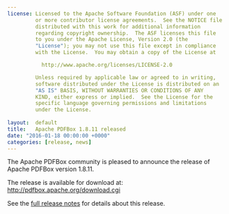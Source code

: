```yaml
---
license: Licensed to the Apache Software Foundation (ASF) under one
         or more contributor license agreements.  See the NOTICE file
         distributed with this work for additional information
         regarding copyright ownership.  The ASF licenses this file
         to you under the Apache License, Version 2.0 (the
         "License"); you may not use this file except in compliance
         with the License.  You may obtain a copy of the License at

           http://www.apache.org/licenses/LICENSE-2.0

         Unless required by applicable law or agreed to in writing,
         software distributed under the License is distributed on an
         "AS IS" BASIS, WITHOUT WARRANTIES OR CONDITIONS OF ANY
         KIND, either express or implied.  See the License for the
         specific language governing permissions and limitations
         under the License.
         
layout:  default
title:   Apache PDFBox 1.8.11 released
date: "2016-01-18 00:00:00 +0000"
categories: [release, news]
---
```


The Apache PDFBox community is pleased to announce the release of
Apache PDFBox version 1.8.11. 

The release is available for download at: http://pdfbox.apache.org/download.cgi

See the [full release notes](https://issues.apache.org/jira/secure/ReleaseNote.jspa?projectId=12310760&version=12333061) for details about this release.
